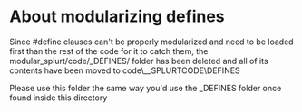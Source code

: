 # About modularizing defines

Since #define clauses can't be properly modularized and need to be loaded first than the rest of the code for it to catch them, the modular_splurt/code/_DEFINES/ folder has been deleted and all of its contents have been moved to code\\__SPLURTCODE\\DEFINES

Please use this folder the same way you'd use the _DEFINES folder once found inside this directory
